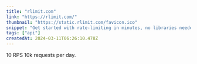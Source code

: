 ```yaml
---
title: "rlimit.com"
link: "https://rlimit.com/"
thumbnail: "https://static.rlimit.com/favicon.ico"
snippet: "Get started with rate-limiting in minutes, no libraries needed, just copy-paste ready-to-go code snippet 🚀."
tags: ["api"]
createdAt: 2024-03-11T06:26:10.478Z
---
```

10 RPS
10k requests per day.

